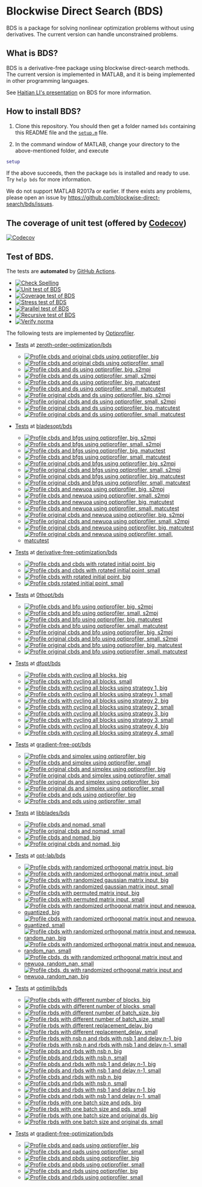 # Blockwise Direct Search (BDS)

BDS is a package for solving nonlinear optimization problems without using derivatives. The current version can handle unconstrained problems. 

## What is BDS?

BDS is a derivative-free package using blockwise direct-search methods. The current version is implemented in MATLAB, and it is being implemented in other programming languages.

See [Haitian LI's presentation](https://lht97.github.io/documents/DFOS2024.pdf) on BDS for more information.

## How to install BDS?

1. Clone this repository. You should then get a folder named `bds` containing this README file and the
[`setup.m`](https://github.com/blockwise-direct-search/bds/blob/main/setup.m) file.

2. In the command window of MATLAB, change your directory to the above-mentioned folder, and execute

```matlab
setup
```

If the above succeeds, then the package `bds` is installed and ready to use. Try `help bds` for more information.

We do not support MATLAB R2017a or earlier. If there exists any problems, please open an issue by
https://github.com/blockwise-direct-search/bds/issues.

## The coverage of unit test (offered by [Codecov](https://about.codecov.io/))

[![Codecov](https://img.shields.io/codecov/c/github/blockwise-direct-search/bds?style=for-the-badge&logo=codecov)](https://app.codecov.io/github/blockwise-direct-search/bds)

## Test of BDS.
The tests are **automated** by [GitHub Actions](https://docs.github.com/en/actions).
- [![Check Spelling](https://github.com/blockwise-direct-search/bds/actions/workflows/spelling.yml/badge.svg)](https://github.com/blockwise-direct-search/bds/actions/workflows/spelling.yml)
- [![Unit test of BDS](https://github.com/blockwise-direct-search/bds/actions/workflows/unit_test.yml/badge.svg)](https://github.com/blockwise-direct-search/bds/actions/workflows/unit_test.yml)
- [![Coverage test of BDS](https://github.com/blockwise-direct-search/bds/actions/workflows/unit_test_coverage.yml/badge.svg)](https://github.com/blockwise-direct-search/bds/actions/workflows/unit_test_coverage.yml)
- [![Stress test of BDS](https://github.com/blockwise-direct-search/bds/actions/workflows/stress_test.yml/badge.svg)](https://github.com/blockwise-direct-search/bds/actions/workflows/stress_test.yml)
- [![Parallel test of BDS](https://github.com/blockwise-direct-search/bds/actions/workflows/parallel_test.yml/badge.svg)](https://github.com/blockwise-direct-search/bds/actions/workflows/parallel_test.yml)
- [![Recursive test of BDS](https://github.com/blockwise-direct-search/bds/actions/workflows/recursive_test.yml/badge.svg)](https://github.com/blockwise-direct-search/bds/actions/workflows/recursive_test.yml)
- [![Verify norma](https://github.com/zeroth-order-optimization/bds/actions/workflows/verify_norma.yml/badge.svg)](https://github.com/zeroth-order-optimization/bds/actions/workflows/verify_norma.yml)

The following tests are implemented by [Optiprofiler](https://github.com/optiprofiler/optiprofiler).
- [Tests](https://github.com/zeroth-order-optimization/bds/actions) at [zeroth-order-optimization/bds](https://github.com/zeroth-order-optimization/bds)

    - [![Profile cbds and original cbds using optiprofiler, big](https://github.com/zeroth-order-optimization/bds/actions/workflows/profile_cbds_orig_cbds_big.yml/badge.svg)](https://github.com/zeroth-order-optimization/bds/actions/workflows/profile_cbds_orig_cbds_big.yml)
    - [![Profile cbds and original cbds using optiprofiler, small](https://github.com/zeroth-order-optimization/bds/actions/workflows/profile_cbds_orig_cbds_small.yml/badge.svg)](https://github.com/zeroth-order-optimization/bds/actions/workflows/profile_cbds_orig_cbds_small.yml)
    - [![Profile cbds and ds using optiprofiler, big, s2mpj](https://github.com/zeroth-order-optimization/bds/actions/workflows/profile_cbds_ds_big_s2mpj.yml/badge.svg)](https://github.com/zeroth-order-optimization/bds/actions/workflows/profile_cbds_ds_big_s2mpj.yml)
    - [![Profile cbds and ds using optiprofiler, small, s2mpj](https://github.com/zeroth-order-optimization/bds/actions/workflows/profile_cbds_ds_small_s2mpj.yml/badge.svg)](https://github.com/zeroth-order-optimization/bds/actions/workflows/profile_cbds_ds_small_s2mpj.yml)
    - [![Profile cbds and ds using optiprofiler, big, matcutest](https://github.com/zeroth-order-optimization/bds/actions/workflows/profile_cbds_ds_big_matcutest.yml/badge.svg)](https://github.com/zeroth-order-optimization/bds/actions/workflows/profile_cbds_ds_big_matcutest.yml)
    - [![Profile cbds and ds using optiprofiler, small, matcutest](https://github.com/zeroth-order-optimization/bds/actions/workflows/profile_cbds_ds_small_matcutest.yml/badge.svg)](https://github.com/zeroth-order-optimization/bds/actions/workflows/profile_cbds_ds_small_matcutest.yml)
    - [![Profile original cbds and ds using optiprofiler, big, s2mpj](https://github.com/zeroth-order-optimization/bds/actions/workflows/profile_orig_cbds_ds_big_s2mpj.yml/badge.svg)](https://github.com/zeroth-order-optimization/bds/actions/workflows/profile_orig_cbds_ds_big_s2mpj.yml)
    - [![Profile original cbds and ds using optiprofiler, small, s2mpj](https://github.com/zeroth-order-optimization/bds/actions/workflows/profile_orig_cbds_ds_small_s2mpj.yml/badge.svg)](https://github.com/zeroth-order-optimization/bds/actions/workflows/profile_orig_cbds_ds_small_s2mpj.yml)
    - [![Profile original cbds and ds using optiprofiler, big, matcutest](https://github.com/zeroth-order-optimization/bds/actions/workflows/profile_orig_cbds_ds_big_matcutest.yml/badge.svg)](https://github.com/zeroth-order-optimization/bds/actions/workflows/profile_orig_cbds_ds_big_matcutest.yml)
    - [![Profile original cbds and ds using optiprofiler, small, matcutest](https://github.com/zeroth-order-optimization/bds/actions/workflows/profile_orig_cbds_ds_small_matcutest.yml/badge.svg)](https://github.com/zeroth-order-optimization/bds/actions/workflows/profile_orig_cbds_ds_small_matcutest.yml)

- [Tests](https://github.com/bladesopt/bds/actions) at [bladesopt/bds](https://github.com/bladesopt/bds)

    - [![Profile cbds and bfgs using optiprofiler, big, s2mpj](https://github.com/bladesopt/bds/actions/workflows/profile_cbds_bfgs_big_s2mpj.yml/badge.svg)](https://github.com/bladesopt/bds/actions/workflows/profile_cbds_bfgs_big_s2mpj.yml)
    - [![Profile cbds and bfgs using optiprofiler, small, s2mpj](https://github.com/bladesopt/bds/actions/workflows/profile_cbds_bfgs_small_s2mpj.yml/badge.svg)](https://github.com/bladesopt/bds/actions/workflows/profile_cbds_bfgs_small_s2mpj.yml)
    - [![Profile cbds and bfgs using optiprofiler, big, matuctest](https://github.com/bladesopt/bds/actions/workflows/profile_cbds_bfgs_big_matcutest.yml/badge.svg)](https://github.com/bladesopt/bds/actions/workflows/profile_cbds_bfgs_big_matcutest.yml)
    - [![Profile cbds and bfgs using optiprofiler, small, matcutest](https://github.com/bladesopt/bds/actions/workflows/profile_cbds_bfgs_small_matcutest.yml/badge.svg)](https://github.com/bladesopt/bds/actions/workflows/profile_cbds_bfgs_small_matcutest.yml)
    - [![Profile original cbds and bfgs using optiprofiler, big, s2mpj](https://github.com/bladesopt/bds/actions/workflows/profile_orig_cbds_bfgs_big_s2mpj.yml/badge.svg)](https://github.com/bladesopt/bds/actions/workflows/profile_orig_cbds_bfgs_big_s2mpj.yml)
    - [![Profile original cbds and bfgs using optiprofiler, small, s2mpj](https://github.com/bladesopt/bds/actions/workflows/profile_orig_cbds_bfgs_small_s2mpj.yml/badge.svg)](https://github.com/bladesopt/bds/actions/workflows/profile_orig_cbds_bfgs_small_s2mpj.yml)
    - [![Profile original cbds and bfgs using optiprofiler, big, matcutest](https://github.com/bladesopt/bds/actions/workflows/profile_orig_cbds_bfgs_big_matcutest.yml/badge.svg)](https://github.com/bladesopt/bds/actions/workflows/profile_orig_cbds_bfgs_big_matcutest.yml)
    - [![Profile original cbds and bfgs using optiprofiler, small, matcutest](https://github.com/bladesopt/bds/actions/workflows/profile_orig_cbds_bfgs_small_matcutest.yml/badge.svg)](https://github.com/bladesopt/bds/actions/workflows/profile_orig_cbds_bfgs_small_matcutest.yml)
    - [![Profile cbds and newuoa using optiprofiler, big, s2mpj](https://github.com/bladesopt/bds/actions/workflows/profile_cbds_newuoa_big_s2mpj.yml/badge.svg)](https://github.com/bladesopt/bds/actions/workflows/profile_cbds_newuoa_big_s2mpj.yml)
    - [![Profile cbds and newuoa using optiprofiler, small, s2mpj](https://github.com/bladesopt/bds/actions/workflows/profile_cbds_newuoa_small_s2mpj.yml/badge.svg)](https://github.com/bladesopt/bds/actions/workflows/profile_cbds_newuoa_small_s2mpj.yml)
    - [![Profile cbds and newuoa using optiprofiler, big, matcutest](https://github.com/bladesopt/bds/actions/workflows/profile_cbds_newuoa_big_matcutest.yml/badge.svg)](https://github.com/bladesopt/bds/actions/workflows/profile_cbds_newuoa_big_matcutest.yml)
    - [![Profile cbds and newuoa using optiprofiler, small, matcutest](https://github.com/bladesopt/bds/actions/workflows/profile_cbds_newuoa_small_matcutest.yml/badge.svg)](https://github.com/bladesopt/bds/actions/workflows/profile_cbds_newuoa_small_matcutest.yml)
    - [![Profile original cbds and newuoa using optiprofiler, big, s2mpj](https://github.com/bladesopt/bds/actions/workflows/profile_orig_cbds_newuoa_big_s2mpj.yml/badge.svg)](https://github.com/bladesopt/bds/actions/workflows/profile_orig_cbds_newuoa_big_s2mpj.yml)
    - [![Profile original cbds and newuoa using optiprofiler, small, s2mpj](https://github.com/bladesopt/bds/actions/workflows/profile_orig_cbds_newuoa_small_s2mpj.yml/badge.svg)](https://github.com/bladesopt/bds/actions/workflows/profile_orig_cbds_newuoa_small_s2mpj.yml)
    - [![Profile original cbds and newuoa using optiprofiler, big, matcutest](https://github.com/bladesopt/bds/actions/workflows/profile_orig_cbds_newuoa_big_matcutest.yml/badge.svg)](https://github.com/bladesopt/bds/actions/workflows/profile_orig_cbds_newuoa_big_matcutest.yml)
    - [![Profile original cbds and newuoa using optiprofiler, small, matcutest](https://github.com/bladesopt/bds/actions/workflows/profile_orig_cbds_newuoa_small_matcutest.yml/badge.svg)](https://github.com/bladesopt/bds/actions/workflows/profile_orig_cbds_newuoa_small_matcutest.yml)

- [Tests](https://github.com/derivative-free-optimization/bds/actions) at [derivative-free-optimization/bds](https://github.com/derivative-free-optimization/bds)
    - [![Profile cbds and cbds with rotated initial point, big](https://github.com/derivative-free-optimization/bds/actions/workflows/profile_cbds_cbds_rotated_initial_point_big.yml/badge.svg)](https://github.com/derivative-free-optimization/bds/actions/workflows/profile_cbds_cbds_rotated_initial_point_big.yml)
    - [![Profile cbds and cbds with rotated initial point, small](https://github.com/derivative-free-optimization/bds/actions/workflows/profile_cbds_cbds_rotated_initial_point_small.yml/badge.svg)](https://github.com/derivative-free-optimization/bds/actions/workflows/profile_cbds_cbds_rotated_initial_point_small.yml)
    - [![Profile cbds with rotated initial point, big](https://github.com/derivative-free-optimization/bds/actions/workflows/profile_cbds_rotated_initial_point_big.yml/badge.svg)](https://github.com/derivative-free-optimization/bds/actions/workflows/profile_cbds_rotated_initial_point_big.yml)
    - [![Profile cbds rotated initial point, small](https://github.com/derivative-free-optimization/bds/actions/workflows/profile_cbds_rotated_initial_point_small.yml/badge.svg)](https://github.com/derivative-free-optimization/bds/actions/workflows/profile_cbds_rotated_initial_point_small.yml)
    
- [Tests](https://github.com/0thopt/bds/actions) at [0thopt/bds](https://github.com/0thopt/bds)

    - [![Profile cbds and bfo using optiprofiler, big, s2mpj](https://github.com/0thopt/bds/actions/workflows/profile_cbds_bfo_big_s2mpj.yml/badge.svg)](https://github.com/0thopt/bds/actions/workflows/profile_cbds_bfo_big_s2mpj.yml)
    - [![Profile cbds and bfo using optiprofiler, small, s2mpj](https://github.com/0thopt/bds/actions/workflows/profile_cbds_bfo_small_s2mpj.yml/badge.svg)](https://github.com/0thopt/bds/actions/workflows/profile_cbds_bfo_small_s2mpj.yml)
    - [![Profile cbds and bfo using optiprofiler, big, matcutest](https://github.com/0thopt/bds/actions/workflows/profile_cbds_bfo_big_matcutest.yml/badge.svg)](https://github.com/0thopt/bds/actions/workflows/profile_cbds_bfo_big_matcutest.yml)
    - [![Profile cbds and bfo using optiprofiler, small, matcutest](https://github.com/0thopt/bds/actions/workflows/profile_cbds_bfo_small_matcutest.yml/badge.svg)](https://github.com/0thopt/bds/actions/workflows/profile_cbds_bfo_small_matcutest.yml)
    - [![Profile original cbds and bfo using optiprofiler, big, s2mpj](https://github.com/0thopt/bds/actions/workflows/profile_orig_cbds_bfo_big_s2mpj.yml/badge.svg)](https://github.com/0thopt/bds/actions/workflows/profile_orig_cbds_bfo_big_s2mpj.yml)   
    - [![Profile original cbds and bfo using optiprofiler, small, s2mpj](https://github.com/0thopt/bds/actions/workflows/profile_orig_cbds_bfo_small_s2mpj.yml/badge.svg)](https://github.com/0thopt/bds/actions/workflows/profile_orig_cbds_bfo_small_s2mpj.yml) 
    - [![Profile original cbds and bfo using optiprofiler, big, matcutest](https://github.com/0thopt/bds/actions/workflows/profile_orig_cbds_bfo_big_matcutest.yml/badge.svg)](https://github.com/0thopt/bds/actions/workflows/profile_orig_cbds_bfo_big_matcutest.yml)   
    - [![Profile original cbds and bfo using optiprofiler, small, matcutest](https://github.com/0thopt/bds/actions/workflows/profile_orig_cbds_bfo_small_matcutest.yml/badge.svg)](https://github.com/0thopt/bds/actions/workflows/profile_orig_cbds_bfo_small_matcutest.yml)

- [Tests](https://github.com/dfopt/bds/actions) at [dfopt/bds](https://github.com/dfopt/bds)

    - [![Profile cbds with cycling all blocks, big](https://github.com/dfopt/bds/actions/workflows/profile_cbds_cycle_blocks_all_big.yml/badge.svg)](https://github.com/dfopt/bds/actions/workflows/profile_cbds_cycle_blocks_all_big.yml)
    - [![Profile cbds with cycling all blocks, small](https://github.com/dfopt/bds/actions/workflows/profile_cbds_cycle_blocks_all_small.yml/badge.svg)](https://github.com/dfopt/bds/actions/workflows/profile_cbds_cycle_blocks_all_small.yml) 
    - [![Profile cbds with cycling all blocks using strategy 1, big](https://github.com/dfopt/bds/actions/workflows/profile_cbds_cycle_blocks_single_1_big.yml/badge.svg)](https://github.com/dfopt/bds/actions/workflows/profile_cbds_cycle_blocks_single_1_big.yml)
    - [![Profile cbds with cycling all blocks using strategy 1, small](https://github.com/dfopt/bds/actions/workflows/profile_cbds_cycle_blocks_single_1_small.yml/badge.svg)](https://github.com/dfopt/bds/actions/workflows/profile_cbds_cycle_blocks_single_1_small.yml)  
    - [![Profile cbds with cycling all blocks using strategy 2, big](https://github.com/dfopt/bds/actions/workflows/profile_cbds_cycle_blocks_single_2_big.yml/badge.svg)](https://github.com/dfopt/bds/actions/workflows/profile_cbds_cycle_blocks_single_2_big.yml)
    - [![Profile cbds with cycling all blocks using strategy 2, small](https://github.com/dfopt/bds/actions/workflows/profile_cbds_cycle_blocks_single_2_small.yml/badge.svg)](https://github.com/dfopt/bds/actions/workflows/profile_cbds_cycle_blocks_single_2_small.yml)   
    - [![Profile cbds with cycling all blocks using strategy 3, big](https://github.com/dfopt/bds/actions/workflows/profile_cbds_cycle_blocks_single_3_big.yml/badge.svg)](https://github.com/dfopt/bds/actions/workflows/profile_cbds_cycle_blocks_single_3_big.yml)
    - [![Profile cbds with cycling all blocks using strategy 3, small](https://github.com/dfopt/bds/actions/workflows/profile_cbds_cycle_blocks_single_3_small.yml/badge.svg)](https://github.com/dfopt/bds/actions/workflows/profile_cbds_cycle_blocks_single_3_small.yml)    
    - [![Profile cbds with cycling all blocks using strategy 4, big](https://github.com/dfopt/bds/actions/workflows/profile_cbds_cycle_blocks_single_4_big.yml/badge.svg)](https://github.com/dfopt/bds/actions/workflows/profile_cbds_cycle_blocks_single_4_big.yml)
    - [![Profile cbds with cycling all blocks using strategy 4, small](https://github.com/dfopt/bds/actions/workflows/profile_cbds_cycle_blocks_single_4_small.yml/badge.svg)](https://github.com/dfopt/bds/actions/workflows/profile_cbds_cycle_blocks_single_4_small.yml)   

- [Tests](https://github.com/gradient-free-opt/bds/actions) at [gradient-free-opt/bds](https://github.com/gradient-free-opt/bds)

    - [![Profile cbds and simplex using optiprofiler, big](https://github.com/gradient-free-opt/bds/actions/workflows/profile_cbds_simplex_big.yml/badge.svg)](https://github.com/gradient-free-opt/bds/actions/workflows/profile_cbds_simplex_big.yml)
    - [![Profile cbds and simplex using optiprofiler, small](https://github.com/gradient-free-opt/bds/actions/workflows/profile_cbds_simplex_small.yml/badge.svg)](https://github.com/gradient-free-opt/bds/actions/workflows/profile_cbds_simplex_small.yml)
    - [![Profile original cbds and simplex using optiprofiler, big](https://github.com/gradient-free-opt/bds/actions/workflows/profile_orig_cbds_simplex_big.yml/badge.svg)](https://github.com/gradient-free-opt/bds/actions/workflows/profile_orig_cbds_simplex_big.yml)
    - [![Profile original cbds and simplex using optiprofiler, small](https://github.com/gradient-free-opt/bds/actions/workflows/profile_orig_cbds_simplex_small.yml/badge.svg)](https://github.com/gradient-free-opt/bds/actions/workflows/profile_orig_cbds_simplex_small.yml)
    - [![Profile original ds and simplex using optiprofiler, big](https://github.com/gradient-free-opt/bds/actions/workflows/profile_orig_ds_simplex_big.yml/badge.svg)](https://github.com/gradient-free-opt/bds/actions/workflows/profile_orig_ds_simplex_big.yml)
    - [![Profile original ds and simplex using optiprofiler, small](https://github.com/gradient-free-opt/bds/actions/workflows/profile_orig_ds_simplex_small.yml/badge.svg)](https://github.com/gradient-free-opt/bds/actions/workflows/profile_orig_ds_simplex_small.yml)
    - [![Profile cbds and pds using optiprofiler, big](https://github.com/gradient-free-opt/bds/actions/workflows/profile_cbds_pds_big.yml/badge.svg)](https://github.com/gradient-free-opt/bds/actions/workflows/profile_cbds_pds_big.yml)
    - [![Profile cbds and pds using optiprofiler, small](https://github.com/gradient-free-opt/bds/actions/workflows/profile_cbds_pds_small.yml/badge.svg)](https://github.com/gradient-free-opt/bds/actions/workflows/profile_cbds_pds_small.yml)

- [Tests](https://github.com/libblades/bds/actions) at [libblades/bds](https://github.com/libblades/bds)

    - [![Profile cbds and nomad, small](https://github.com/libblades/bds/actions/workflows/profile_cbds_nomad_small.yml/badge.svg)](https://github.com/libblades/bds/actions/workflows/profile_cbds_nomad_small.yml)
    - [![Profile original cbds and nomad, small](https://github.com/libblades/bds/actions/workflows/profile_orig_cbds_nomad_small.yml/badge.svg)](https://github.com/libblades/bds/actions/workflows/profile_orig_cbds_nomad_small.yml)
    - [![Profile cbds and nomad, big](https://github.com/libblades/bds/actions/workflows/profile_cbds_nomad_big.yml/badge.svg)](https://github.com/libblades/bds/actions/workflows/profile_cbds_nomad_big.yml)
    - [![Profile original cbds and nomad, big](https://github.com/libblades/bds/actions/workflows/profile_orig_cbds_nomad_big.yml/badge.svg)](https://github.com/libblades/bds/actions/workflows/profile_orig_cbds_nomad_big.yml)      

- [Tests](https://github.com/opt-lab/bds/actions) at [opt-lab/bds](https://github.com/opt-lab/bds)

    - [![Profile cbds with randomized orthogonal matrix input, big](https://github.com/opt-lab/bds/actions/workflows/profile_cbds_randomized_orthogonal_big.yml/badge.svg)](https://github.com/opt-lab/bds/actions/workflows/profile_cbds_randomized_orthogonal_big.yml)
    - [![Profile cbds with randomized orthogonal matrix input, small](https://github.com/opt-lab/bds/actions/workflows/profile_cbds_randomized_orthogonal_small.yml/badge.svg)](https://github.com/opt-lab/bds/actions/workflows/profile_cbds_randomized_orthogonal_small.yml)
    - [![Profile cbds with randomized gaussian matrix input, big](https://github.com/opt-lab/bds/actions/workflows/profile_cbds_randomized_gaussian_big.yml/badge.svg)](https://github.com/opt-lab/bds/actions/workflows/profile_cbds_randomized_gaussian_big.yml)
    - [![Profile cbds with randomized gaussian matrix input, small](https://github.com/opt-lab/bds/actions/workflows/profile_cbds_randomized_gaussian_small.yml/badge.svg)](https://github.com/opt-lab/bds/actions/workflows/profile_cbds_randomized_gaussian_small.yml)
    - [![Profile cbds with permuted matrix input, big](https://github.com/opt-lab/bds/actions/workflows/profile_cbds_permuted_big.yml/badge.svg)](https://github.com/opt-lab/bds/actions/workflows/profile_cbds_permuted_big.yml)
    - [![Profile cbds with permuted matrix input, small](https://github.com/opt-lab/bds/actions/workflows/profile_cbds_permuted_small.yml/badge.svg)](https://github.com/opt-lab/bds/actions/workflows/profile_cbds_permuted_small.yml)
    - [![Profile cbds with randomized orthogonal matrix input and newuoa, quantized, big](https://github.com/derivative-free-optimization/bds/actions/workflows/profile_cbds_randomized_orthogonal_newuoa_quantized_big.yml/badge.svg)](https://github.com/derivative-free-optimization/bds/actions/workflows/profile_cbds_randomized_orthogonal_newuoa_quantized_big.yml)
    - [![Profile cbds with randomized orthogonal matrix input and newuoa, quantized, small](https://github.com/derivative-free-optimization/bds/actions/workflows/profile_cbds_randomized_orthogonal_newuoa_quantized_small.yml/badge.svg)](https://github.com/derivative-free-optimization/bds/actions/workflows/profile_cbds_randomized_orthogonal_newuoa_quantized_small.yml)
    - [![Profile cbds with randomized orthogonal matrix input and newuoa, random_nan, big](https://github.com/derivative-free-optimization/bds/actions/workflows/profile_cbds_randomized_orthogonal_newuoa_random_nan_big.yml/badge.svg)](https://github.com/derivative-free-optimization/bds/actions/workflows/profile_cbds_randomized_orthogonal_newuoa_random_nan_big.yml)
    - [![Profile cbds with randomized orthogonal matrix input and newuoa, random_nan, small](https://github.com/derivative-free-optimization/bds/actions/workflows/profile_cbds_randomized_orthogonal_newuoa_random_nan_small.yml/badge.svg)](https://github.com/derivative-free-optimization/bds/actions/workflows/profile_cbds_randomized_orthogonal_newuoa_random_nan_small.yml)
    - [![Profile cbds, ds with randomized orthogonal matrix input and newuoa, random_nan, small](https://github.com/derivative-free-optimization/bds/actions/workflows/profile_cbds_ds_randomized_orthogonal_newuoa_random_nan_small.yml/badge.svg)](https://github.com/derivative-free-optimization/bds/actions/workflows/profile_cbds_ds_randomized_orthogonal_newuoa_random_nan_small.yml)
    - [![Profile cbds, ds with randomized orthogonal matrix input and newuoa, random_nan, big](https://github.com/derivative-free-optimization/bds/actions/workflows/profile_cbds_ds_randomized_orthogonal_newuoa_random_nan_big.yml/badge.svg)](https://github.com/derivative-free-optimization/bds/actions/workflows/profile_cbds_ds_randomized_orthogonal_newuoa_random_nan_big.yml)

- [Tests](https://github.com/optimlib/bds/actions) at [optimlib/bds](https://github.com/optimlib/bds)
 
    - [![Profile cbds with different number of blocks, big](https://github.com/optimlib/bds/actions/workflows/profile_cbds_block_number_big.yml/badge.svg)](https://github.com/optimlib/bds/actions/workflows/profile_cbds_block_number_big.yml)
    - [![Profile cbds with different number of blocks, small](https://github.com/optimlib/bds/actions/workflows/profile_cbds_block_number_small.yml/badge.svg)](https://github.com/optimlib/bds/actions/workflows/profile_cbds_block_number_small.yml)
    - [![Profile rbds with different number of batch_size, big](https://github.com/optimlib/bds/actions/workflows/profile_rbds_batch_size_big.yml/badge.svg)](https://github.com/optimlib/bds/actions/workflows/profile_rbds_batch_size_big.yml)
    - [![Profile rbds with different number of batch_size, small](https://github.com/optimlib/bds/actions/workflows/profile_rbds_batch_size_small.yml/badge.svg)](https://github.com/optimlib/bds/actions/workflows/profile_rbds_batch_size_small.yml)
    - [![Profile rbds with different replacement_delay, big](https://github.com/optimlib/bds/actions/workflows/profile_rbds_replacement_delay_big.yml/badge.svg)](https://github.com/optimlib/bds/actions/workflows/profile_rbds_replacement_delay_big.yml)
    - [![Profile rbds with different replacement_delay, small](https://github.com/optimlib/bds/actions/workflows/profile_rbds_replacement_delay_small.yml/badge.svg)](https://github.com/optimlib/bds/actions/workflows/profile_rbds_replacement_delay_small.yml)
    - [![Profile rbds with nsb n and rbds with nsb 1 and delay n-1, big](https://github.com/optimlib/bds/actions/workflows/profile_rbds_nsb_n_rbds_nsb_1_delay_n-1_big.yml/badge.svg)](https://github.com/optimlib/bds/actions/workflows/profile_rbds_nsb_n_rbds_nsb_1_delay_n-1_big.yml) 
    - [![Profile rbds with nsb n and rbds with nsb 1 and delay n-1, small](https://github.com/optimlib/bds/actions/workflows/profile_rbds_nsb_n_rbds_nsb_1_delay_n-1_small.yml/badge.svg)](https://github.com/optimlib/bds/actions/workflows/profile_rbds_nsb_n_rbds_nsb_1_delay_n-1_small.yml) 
    - [![Profile pbds and rbds with nsb n, big](https://github.com/optimlib/bds/actions/workflows/profile_pbds_rbds_nsb_n_big.yml/badge.svg)](https://github.com/optimlib/bds/actions/workflows/profile_pbds_rbds_nsb_n_big.yml) 
    - [![Profile pbds and rbds with nsb n, small](https://github.com/optimlib/bds/actions/workflows/profile_pbds_rbds_nsb_n_small.yml/badge.svg)](https://github.com/optimlib/bds/actions/workflows/profile_pbds_rbds_nsb_n_small.yml) 
    - [![Profile pbds and rbds with nsb 1 and delay n-1, big](https://github.com/optimlib/bds/actions/workflows/profile_pbds_rbds_nsb_1_delay_n-1_big.yml/badge.svg)](https://github.com/optimlib/bds/actions/workflows/profile_pbds_rbds_nsb_1_delay_n-1_big.yml)
    - [![Profile pbds and rbds with nsb 1 and delay n-1, small](https://github.com/optimlib/bds/actions/workflows/profile_pbds_rbds_nsb_1_delay_n-1_small.yml/badge.svg)](https://github.com/optimlib/bds/actions/workflows/profile_pbds_rbds_nsb_1_delay_n-1_small.yml)
    - [![Profile cbds and rbds with nsb n, big](https://github.com/optimlib/bds/actions/workflows/profile_cbds_rbds_nsb_n_big.yml/badge.svg)](https://github.com/optimlib/bds/actions/workflows/profile_cbds_rbds_nsb_n_big.yml) 
    - [![Profile cbds and rbds with nsb n, small](https://github.com/optimlib/bds/actions/workflows/profile_cbds_rbds_nsb_n_small.yml/badge.svg)](https://github.com/optimlib/bds/actions/workflows/profile_cbds_rbds_nsb_n_small.yml) 
    - [![Profile cbds and rbds with nsb 1 and delay n-1, big](https://github.com/optimlib/bds/actions/workflows/profile_cbds_rbds_nsb_1_delay_n-1_big.yml/badge.svg)](https://github.com/optimlib/bds/actions/workflows/profile_cbds_rbds_nsb_1_delay_n-1_big.yml)
    - [![Profile cbds and rbds with nsb 1 and delay n-1, small](https://github.com/optimlib/bds/actions/workflows/profile_cbds_rbds_nsb_1_delay_n-1_small.yml/badge.svg)](https://github.com/optimlib/bds/actions/workflows/profile_cbds_rbds_nsb_1_delay_n-1_small.yml)  
    - [![Profile rbds with one batch size and pds, big](https://github.com/optimlib/bds/actions/workflows/profile_rbds_batch_size_1_pds_big.yml/badge.svg)](https://github.com/optimlib/bds/actions/workflows/profile_rbds_batch_size_1_pds_big.yml)
    - [![Profile rbds with one batch size and pds, small](https://github.com/optimlib/bds/actions/workflows/profile_rbds_batch_size_1_pds_small.yml/badge.svg)](https://github.com/optimlib/bds/actions/workflows/profile_rbds_batch_size_1_pds_small.yml)
    - [![Profile rbds with one batch size and original ds, big](https://github.com/optimlib/bds/actions/workflows/profile_rbds_batch_size_1_ds_orig_big.yml/badge.svg)](https://github.com/optimlib/bds/actions/workflows/profile_rbds_batch_size_1_ds_orig_big.yml)
    - [![Profile rbds with one batch size and original ds, small](https://github.com/optimlib/bds/actions/workflows/profile_rbds_batch_size_1_ds_orig_small.yml/badge.svg)](https://github.com/optimlib/bds/actions/workflows/profile_rbds_batch_size_1_ds_orig_small.yml)

- [Tests](https://github.com/gradient-free-optimization/bds/actions) at [gradient-free-optimization/bds](https://github.com/gradient-free-optimization/bds)

    - [![Profile cbds and pads using optiprofiler, big](https://github.com/gradient-free-optimization/bds/actions/workflows/profile_cbds_pads_big.yml/badge.svg)](https://github.com/gradient-free-optimization/bds/actions/workflows/profile_cbds_pads_big.yml)
    - [![Profile cbds and pads using optiprofiler, small](https://github.com/gradient-free-optimization/bds/actions/workflows/profile_cbds_pads_small.yml/badge.svg)](https://github.com/gradient-free-optimization/bds/actions/workflows/profile_cbds_pads_small.yml) 
    - [![Profile cbds and pbds using optiprofiler, big](https://github.com/gradient-free-optimization/bds/actions/workflows/profile_cbds_pbds_big.yml/badge.svg)](https://github.com/gradient-free-optimization/bds/actions/workflows/profile_cbds_pbds_big.yml)
    - [![Profile cbds and pbds using optiprofiler, small](https://github.com/gradient-free-optimization/bds/actions/workflows/profile_cbds_pbds_small.yml/badge.svg)](https://github.com/gradient-free-optimization/bds/actions/workflows/profile_cbds_pbds_small.yml)  
    - [![Profile cbds and rbds using optiprofiler, big](https://github.com/gradient-free-optimization/bds/actions/workflows/profile_cbds_rbds_big.yml/badge.svg)](https://github.com/gradient-free-optimization/bds/actions/workflows/profile_cbds_rbds_big.yml)
    - [![Profile cbds and rbds using optiprofiler, small](https://github.com/gradient-free-optimization/bds/actions/workflows/profile_cbds_rbds_small.yml/badge.svg)](https://github.com/gradient-free-optimization/bds/actions/workflows/profile_cbds_rbds_small.yml)   